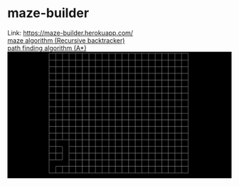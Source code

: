 # maze-builder

Link: https://maze-builder.herokuapp.com/  
[maze algorithm (Recursive backtracker)](https://en.wikipedia.org/wiki/Maze_generation_algorithm#Recursive_backtracker)  
[path finding algorithm (A*)](https://en.wikipedia.org/wiki/A*_search_algorithm)  
![maze generator gif](maze-generator.gif)

